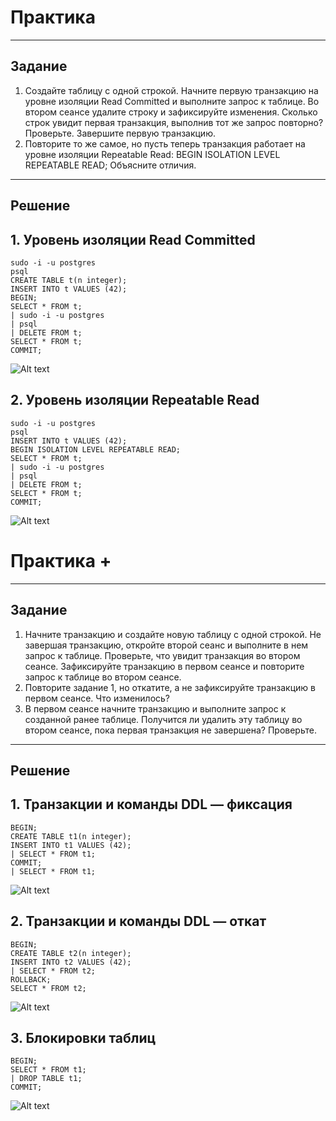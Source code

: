 # Практика

---

## Задание

1. Создайте таблицу с одной строкой.
   Начните первую транзакцию на уровне изоляции Read
   Committed и выполните запрос к таблице.
   Во втором сеансе удалите строку и зафиксируйте изменения.
   Сколько строк увидит первая транзакция, выполнив тот же
   запрос повторно? Проверьте.
   Завершите первую транзакцию.
2. Повторите то же самое, но пусть теперь транзакция работает
   на уровне изоляции Repeatable Read:
   BEGIN ISOLATION LEVEL REPEATABLE READ;
   Объясните отличия.

---

## Решение

## 1. Уровень изоляции Read Committed

```
sudo -i -u postgres
psql
CREATE TABLE t(n integer);
INSERT INTO t VALUES (42);
BEGIN;
SELECT * FROM t;
| sudo -i -u postgres
| psql
| DELETE FROM t;
SELECT * FROM t;
COMMIT;
```

![Alt text]()

## 2. Уровень изоляции Repeatable Read

```
sudo -i -u postgres
psql
INSERT INTO t VALUES (42);
BEGIN ISOLATION LEVEL REPEATABLE READ;
SELECT * FROM t;
| sudo -i -u postgres
| psql
| DELETE FROM t;
SELECT * FROM t;
COMMIT;
```

![Alt text]()

# Практика +

---

## Задание

1.  Начните транзакцию и создайте новую таблицу с одной
    строкой. Не завершая транзакцию, откройте второй сеанс
    и выполните в нем запрос к таблице. Проверьте, что увидит
    транзакция во втором сеансе.
    Зафиксируйте транзакцию в первом сеансе и повторите
    запрос к таблице во втором сеансе.
2.  Повторите задание 1, но откатите, а не зафиксируйте
    транзакцию в первом сеансе. Что изменилось?
3.  В первом сеансе начните транзакцию и выполните запрос
    к созданной ранее таблице. Получится ли удалить эту
    таблицу во втором сеансе, пока первая транзакция не
    завершена? Проверьте.

---

## Решение

## 1. Транзакции и команды DDL — фиксация

```
BEGIN;
CREATE TABLE t1(n integer);
INSERT INTO t1 VALUES (42);
| SELECT * FROM t1;
COMMIT;
| SELECT * FROM t1;
```

![Alt text]()

## 2. Транзакции и команды DDL — откат

```
BEGIN;
CREATE TABLE t2(n integer);
INSERT INTO t2 VALUES (42);
| SELECT * FROM t2;
ROLLBACK;
SELECT * FROM t2;
```

![Alt text]()

## 3. Блокировки таблиц

```
BEGIN;
SELECT * FROM t1;
| DROP TABLE t1;
COMMIT;
```

![Alt text]()
